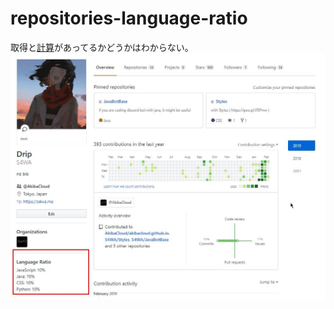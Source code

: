 # repositories-language-ratio
取得と[計算](https://github.com/S4WA/repositories-language-ratio/blob/master/src/github.js#L68)があってるかどうかはわからない。  
![img](https://raw.githubusercontent.com/S4WA/files/master/Dzd81FgVAAAILFM.jpg)  
